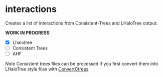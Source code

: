 # interactions
Creates a list of interactions from Consistent-Trees and LHaloTree output.

**WORK IN PROGRESS**

- [x] Lhalotree 
- [ ] Consistent Trees
- [ ] AHF

*Note* Consistent trees files can be processed if you first convert them into LHaloTree style files with [ConvertCtrees](https://github.com/manodeep/ConvertCTrees)

